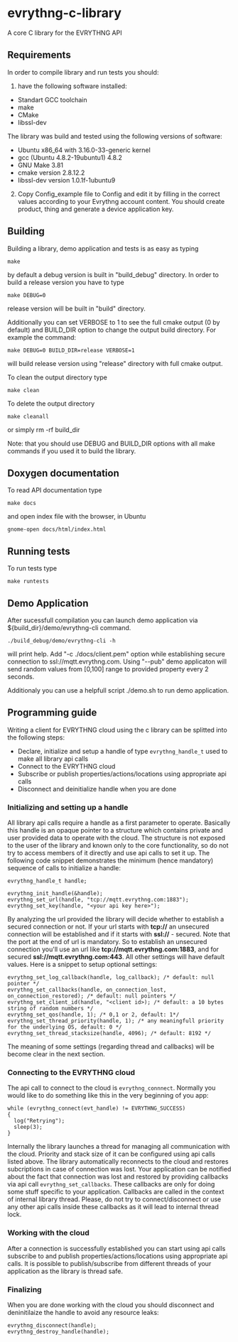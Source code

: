 # evrythng-c-library
A core C library for the EVRYTHNG API

## Requirements

In order to compile library and run tests you should:

1. have the following software installed:

* Standart GCC toolchain
* make
* CMake
* libssl-dev

The library was build and tested using the following versions of software:

* Ubuntu x86_64 with 3.16.0-33-generic kernel
* gcc (Ubuntu 4.8.2-19ubuntu1) 4.8.2
* GNU Make 3.81
* cmake version 2.8.12.2
* libssl-dev version 1.0.1f-1ubuntu9

2. Copy Config_example file to Config and edit it by
filling in the correct values according to your Evrythng account content.
You should create product, thing and generate a device application key.

## Building

Building a library, demo application and tests is as easy as typing
```
make
```
by default a debug version is built in "build_debug" directory. 
In order to build a release version you have to type
```
make DEBUG=0
```
release version will be built in "build" directory.

Additionally you can set VERBOSE to 1 to see the full cmake output (0 by default) 
and BUILD_DIR option to change the output build directory. For example the command:
```
make DEBUG=0 BUILD_DIR=release VERBOSE=1
```
will build release version using "release" directory with full cmake output.

To clean the output directory type
```
make clean
```
To delete the output directory
```
make cleanall
```
or simply rm -rf build_dir

Note: that you should use DEBUG and BUILD_DIR options with all make commands if you used it to build the library.

## Doxygen documentation

To read API documentation type
```
make docs
```
and open index file with the browser, in Ubuntu
```
gnome-open docs/html/index.html
```

## Running tests
To run tests type 
```
make runtests
```

## Demo Application

After sucessfull compilation you can launch demo application via ${build_dir}/demo/evrythng-cli command.
```
./build_debug/demo/evrythng-cli -h
```
will print help. Add "-c ./docs/client.pem" option while establishing secure connection to ssl://mqtt.evrythng.com.
Using "--pub" demo applicaton will send random values from [0,100] range to provided property every 2 seconds.

Additionaly you can use a helpfull script ./demo.sh to run demo application.

## Programming guide

Writing a client for EVRYTHNG cloud using the с library can be splitted into the following steps:
* Declare, initialize and setup a handle of type `evrythng_handle_t` used to make all library api calls
* Connect to the EVRYTHNG cloud
* Subscribe or publish properties/actions/locations using appropriate api calls
* Disconnect and deinitialize handle when you are done

### Initializing and setting up a handle

All library api calls require a handle as a first parameter to operate. Basically this handle is an opaque pointer to a structure which contains private and user provided data to operate with the cloud. The structure is not exposed to the user of the library and known only to the core functionality, so do not try to access members of it directly and use api calls to set it up. The following code snippet demonstrates the minimum (hence mandatory) sequence of calls to initialize a handle:
```
evrythng_handle_t handle;

evrythng_init_handle(&handle);
evrythng_set_url(handle, "tcp://mqtt.evrythng.com:1883");
evrythng_set_key(handle, "<your api key here>");
```
By analyzing the url provided the library will decide whether to establish a secured connection or not. If your url starts with **tcp://** an unsecured connection will be established and if it starts with **ssl://** - secured. Note that the port at the end of url is mandatory. So to establish an unsecured connection you'll use an url like **tcp://mqtt.evrythng.com:1883**, and for secured **ssl://mqtt.evrythng.com:443**. All other settings will have default values. Here is a snippet to setup optional settings:
```
evrythng_set_log_callback(handle, log_callback); /* default: null pointer */
evrythng_set_callbacks(handle, on_connection_lost, on_connection_restored); /* default: null pointers */
evrythng_set_client_id(handle, "<client id>); /* default: a 10 bytes string of random numbers */
evrythng_set_qos(handle, 1); /* 0,1 or 2, default: 1*/
evrythng_set_thread_priority(handle, 1); /* any meaningfull priority for the underlying OS, default: 0 */
evrythng_set_thread_stacksize(handle, 4096); /* default: 8192 */
```
The meaning of some settings (regarding thread and callbacks) will be become clear in the next section.

### Connecting to the EVRYTHNG cloud

The api call to connect to the cloud is `evrythng_connnect`. Normally you would like to do something like this in the very beginning of you app:
```
while (evrythng_connect(evt_handle) != EVRYTHNG_SUCCESS)
{
  log("Retrying");
  sleep(3);
}
```
Internally the library launches a thread for managing all communication with the cloud. Priority and stack size of it can be configured using api calls listed above. The library automatically reconnects to the cloud and restores subcriptions in case of connection was lost. Your application can be notified about the fact that connection was lost and restored by providing callbacks via api call `evrythng_set_callbacks`. These callbacks are only for doing some stuff specifiс to your application. Callbacks are called in the context of internal library thread. Please, do not try to connect/disconnect or use any other api calls inside these callbacks as it will lead to internal thread lock.

### Working with the cloud

After a connection is successfully established you can start using api calls subscribe to and publish properties/actions/locations using appropriate api calls. It is possible to publish/subscribe from different threads of your application as the library is thread safe.

### Finalizing

When you are done working with the cloud you should disconnect and deninitilaize the handle to avoid any resource leaks:
```
evrythng_disconnect(handle);
evrythng_destroy_handle(handle);
```
